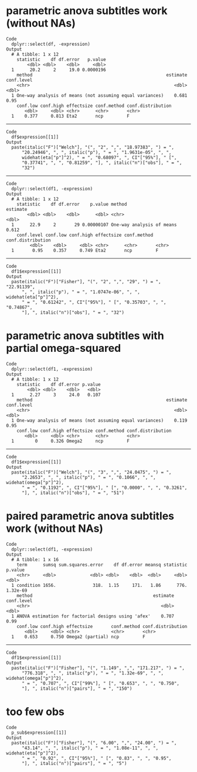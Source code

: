 # parametric anova subtitles work (without NAs)

    Code
      dplyr::select(df, -expression)
    Output
      # A tibble: 1 x 12
        statistic    df df.error   p.value
            <dbl> <dbl>    <dbl>     <dbl>
      1      20.2     2     19.0 0.0000196
        method                                                   estimate conf.level
        <chr>                                                       <dbl>      <dbl>
      1 One-way analysis of means (not assuming equal variances)    0.681       0.95
        conf.low conf.high effectsize conf.method conf.distribution
           <dbl>     <dbl> <chr>      <chr>       <chr>            
      1    0.377     0.813 Eta2       ncp         F                

---

    Code
      df$expression[[1]]
    Output
      paste(italic("F")["Welch"], "(", "2", ",", "18.97383", ") = ", 
          "20.24946", ", ", italic("p"), " = ", "1.9631e-05", ", ", 
          widehat(eta["p"]^2), " = ", "0.68097", ", CI"["95%"], " [", 
          "0.37741", ", ", "0.81259", "], ", italic("n")["obs"], " = ", 
          "32")

---

    Code
      dplyr::select(df1, -expression)
    Output
      # A tibble: 1 x 12
        statistic    df df.error    p.value method                    estimate
            <dbl> <dbl>    <dbl>      <dbl> <chr>                        <dbl>
      1      22.9     2       29 0.00000107 One-way analysis of means    0.612
        conf.level conf.low conf.high effectsize conf.method conf.distribution
             <dbl>    <dbl>     <dbl> <chr>      <chr>       <chr>            
      1       0.95    0.357     0.749 Eta2       ncp         F                

---

    Code
      df1$expression[[1]]
    Output
      paste(italic("F")["Fisher"], "(", "2", ",", "29", ") = ", "22.91139", 
          ", ", italic("p"), " = ", "1.0747e-06", ", ", widehat(eta["p"]^2), 
          " = ", "0.61242", ", CI"["95%"], " [", "0.35703", ", ", "0.74867", 
          "], ", italic("n")["obs"], " = ", "32")

# parametric anova subtitles with partial omega-squared

    Code
      dplyr::select(df1, -expression)
    Output
      # A tibble: 1 x 12
        statistic    df df.error p.value
            <dbl> <dbl>    <dbl>   <dbl>
      1      2.27     3     24.0   0.107
        method                                                   estimate conf.level
        <chr>                                                       <dbl>      <dbl>
      1 One-way analysis of means (not assuming equal variances)    0.119       0.95
        conf.low conf.high effectsize conf.method conf.distribution
           <dbl>     <dbl> <chr>      <chr>       <chr>            
      1        0     0.326 Omega2     ncp         F                

---

    Code
      df1$expression[[1]]
    Output
      paste(italic("F")["Welch"], "(", "3", ",", "24.0475", ") = ", 
          "2.2653", ", ", italic("p"), " = ", "0.1066", ", ", widehat(omega["p"]^2), 
          " = ", "0.1192", ", CI"["95%"], " [", "0.0000", ", ", "0.3261", 
          "], ", italic("n")["obs"], " = ", "51")

# paired parametric anova subtitles work (without NAs)

    Code
      dplyr::select(df1, -expression)
    Output
      # A tibble: 1 x 16
        term      sumsq sum.squares.error    df df.error meansq statistic  p.value
        <chr>     <dbl>             <dbl> <dbl>    <dbl>  <dbl>     <dbl>    <dbl>
      1 condition 1656.              318.  1.15     171.   1.86      776. 1.32e-69
        method                                              estimate conf.level
        <chr>                                                  <dbl>      <dbl>
      1 ANOVA estimation for factorial designs using 'afex'    0.707       0.99
        conf.low conf.high effectsize       conf.method conf.distribution
           <dbl>     <dbl> <chr>            <chr>       <chr>            
      1    0.653     0.750 Omega2 (partial) ncp         F                

---

    Code
      df1$expression[[1]]
    Output
      paste(italic("F")["Fisher"], "(", "1.149", ",", "171.217", ") = ", 
          "776.318", ", ", italic("p"), " = ", "1.32e-69", ", ", widehat(omega["p"]^2), 
          " = ", "0.707", ", CI"["99%"], " [", "0.653", ", ", "0.750", 
          "], ", italic("n")["pairs"], " = ", "150")

# too few obs

    Code
      p_sub$expression[[1]]
    Output
      paste(italic("F")["Fisher"], "(", "6.00", ",", "24.00", ") = ", 
          "43.14", ", ", italic("p"), " = ", "1.08e-11", ", ", widehat(eta["p"]^2), 
          " = ", "0.92", ", CI"["95%"], " [", "0.83", ", ", "0.95", 
          "], ", italic("n")["pairs"], " = ", "5")

